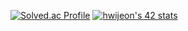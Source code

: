 [![Solved.ac Profile](http://mazassumnida.wtf/api/generate_badge?boj=sickpickel)](https://solved.ac/sickpickel)
[![hwijeon's 42 stats](https://badge42.vercel.app/api/v2/clf6jdu8h00110fkyk9flpnzi/stats?cursusId=21&coalitionId=87)](https://github.com/JaeSeoKim/badge42)
